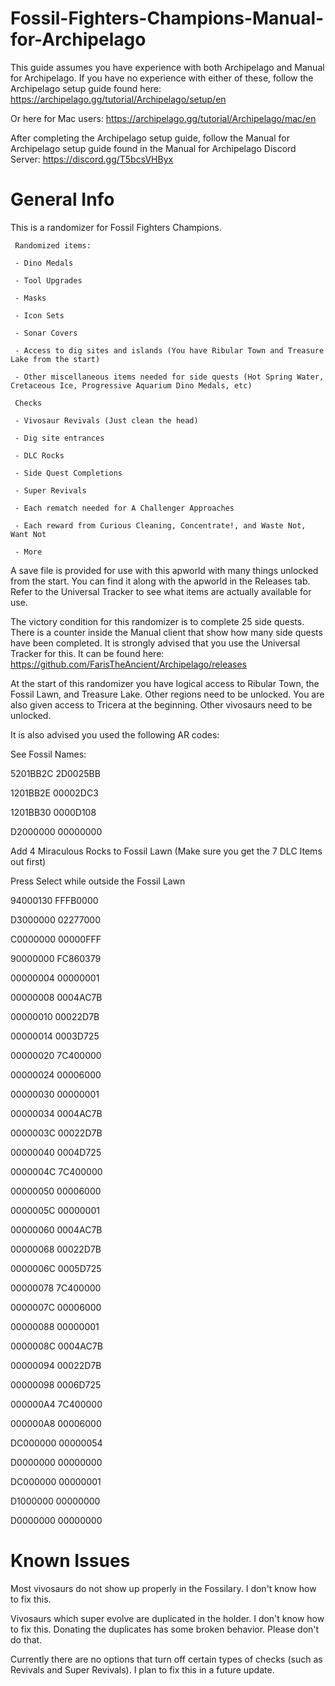 # Fossil-Fighters-Champions-Manual-for-Archipelago

This guide assumes you have experience with both Archipelago and Manual for Archipelago. If you have no experience with either of these, follow the Archipelago setup guide found here:
https://archipelago.gg/tutorial/Archipelago/setup/en

Or here for Mac users:
https://archipelago.gg/tutorial/Archipelago/mac/en

After completing the Archipelago setup guide, follow the Manual for Archipelago setup guide found in the Manual for Archipelago Discord Server:
https://discord.gg/T5bcsVHByx

# General Info
This is a randomizer for Fossil Fighters Champions.

     Randomized items:
     
     - Dino Medals
     
     - Tool Upgrades
     
     - Masks
     
     - Icon Sets
     
     - Sonar Covers
     
     - Access to dig sites and islands (You have Ribular Town and Treasure Lake from the start)
     
     - Other miscellaneous items needed for side quests (Hot Spring Water, Cretaceous Ice, Progressive Aquarium Dino Medals, etc)
     
     Checks
     
     - Vivosaur Revivals (Just clean the head)
     
     - Dig site entrances
     
     - DLC Rocks
     
     - Side Quest Completions
     
     - Super Revivals
     
     - Each rematch needed for A Challenger Approaches
     
     - Each reward from Curious Cleaning, Concentrate!, and Waste Not, Want Not
     
     - More

A save file is provided for use with this apworld with many things unlocked from the start. You can find it along with the apworld in the Releases tab. Refer to the Universal Tracker to see what items are actually available for use.

The victory condition for this randomizer is to complete 25 side quests. There is a counter inside the Manual client that show how many side quests have been completed. 
It is strongly advised that you use the Universal Tracker for this. It can be found here:
https://github.com/FarisTheAncient/Archipelago/releases

At the start of this randomizer you have logical access to Ribular Town, the Fossil Lawn, and Treasure Lake. Other regions need to be unlocked. You are also given access to Tricera at the beginning. Other vivosaurs need to be unlocked.

It is also advised you used the following AR codes:

See Fossil Names:

5201BB2C 2D0025BB

1201BB2E 00002DC3

1201BB30 0000D108

D2000000 00000000



Add 4 Miraculous Rocks to Fossil Lawn (Make sure you get the 7 DLC Items out first)

Press Select while outside the Fossil Lawn

94000130 FFFB0000

D3000000 02277000

C0000000 00000FFF

90000000 FC860379

00000004 00000001

00000008 0004AC7B

00000010 00022D7B

00000014 0003D725

00000020 7C400000

00000024 00006000

00000030 00000001

00000034 0004AC7B

0000003C 00022D7B

00000040 0004D725

0000004C 7C400000

00000050 00006000

0000005C 00000001

00000060 0004AC7B

00000068 00022D7B

0000006C 0005D725

00000078 7C400000

0000007C 00006000

00000088 00000001

0000008C 0004AC7B

00000094 00022D7B

00000098 0006D725

000000A4 7C400000

000000A8 00006000

DC000000 00000054

D0000000 00000000

DC000000 00000001

D1000000 00000000

D0000000 00000000

# Known Issues
Most vivosaurs do not show up properly in the Fossilary. I don't know how to fix this.

Vivosaurs which super evolve are duplicated in the holder. I don't know how to fix this. Donating the duplicates has some broken behavior. Please don't do that.

Currently there are no options that turn off certain types of checks (such as Revivals and Super Revivals). I plan to fix this in a future update.
